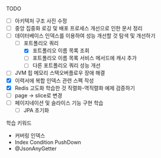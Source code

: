 TODO
- [ ] 아키텍처 구조 사진 수정
- [ ] 중앙 집중화 로깅 및 배포 프로세스 개선으로 인한 문서 정리
- [ ] 데이터베이스 인덱스를 이용하여 성능 개선할 것 탐색 및 개선하기
	- [ ] 포트폴리오 쿼리
		- [x] 포트폴리오 이름 목록 조회
		- [ ] 포트폴리오 이름 목록 서비스 메서드에 캐시 추가
		- [ ] 다른 포트폴리오 쿼리 성능 개선
- [ ] JVM 힙 메모리 스택오버플로우 장애 해결
- [x] 이력서에 복합 인덱스 관련 스펙 작성
- [x] Redis 고도화 학습한 것 직렬화-역직렬화 예제 검증하기
- [ ] page -> slice로 변경
- [ ] 페이지네이션 및 슬라이스 기능 구현 학습
	- [ ] JPA 초기화

학습 키워드
- 커버링 인덱스
- Index Condition PushDown
- @JsonAnyGetter